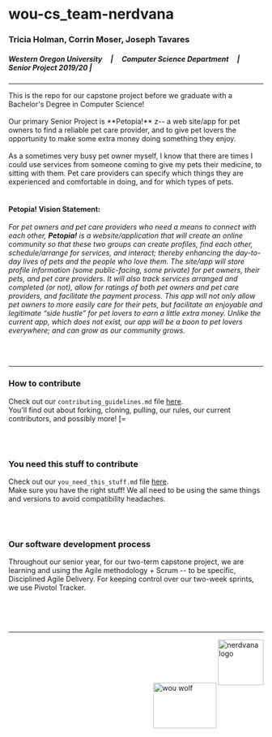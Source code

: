 # wou-cs_team-nerdvana
### Tricia Holman, Corrin Moser, Joseph Tavares
##### Western Oregon University &nbsp;&nbsp;&nbsp; | &nbsp;&nbsp;&nbsp; Computer Science Department &nbsp;&nbsp;&nbsp; | &nbsp;&nbsp;&nbsp; Senior Project 2019/20   |   
<hr>
This is the repo for our capstone project before we graduate with a Bachelor's Degree in Computer Science!
<br><br>
Our primary Senior Project is **Petopia!** z-- a web site/app for pet owners to find a reliable pet care provider, and to give pet lovers the opportunity to make some extra money doing something they enjoy.  
<br><br>
As a sometimes very busy pet owner myself, I know that there are times I could use services from someone coming to give my pets their medicine, to sitting with them.  Pet care providers can specify which things they are experienced and comfortable in doing, and for which types of pets.
<br><br>

#### Petopia! Vision Statement:
*For pet owners and pet care providers who need a means to connect with each other, **Petopia!** is a website/application that will create an online community so that these two groups can create profiles, find each other, schedule/arrange for services, and interact; thereby enhancing the day-to-day lives of pets and the people who love them.  The site/app will store profile information (some public-facing, some private) for pet owners, their pets, and pet care providers.  It will also track services arranged and completed (or not), allow for ratings of both pet owners and pet care providers, and facilitate the payment process.  This app will not only allow pet owners to more easily care for their pets, but facilitate an enjoyable and legitimate “side hustle” for pet lovers to earn a little extra money.  Unlike the current app, which does not exist, our app will be a boon to pet lovers everywhere; and can grow as our community grows.*

<br><br>
<hr>

### How to contribute
Check out our `contributing_guidelines.md` file [here](../tlh_m05_team_github_stuff/Team_Nerdvana_Info/contributing_process.md).
<br>
You'll find out about forking, cloning, pulling, our rules, our current contributors, and possibly more!   [=

<br><br>

### You need this stuff to contribute
Check out our `you_need_this_stuff.md` file [here](../tlh_m05_team_github_stuff/Team_Nerdvana_Info/you_need_this_stuff.md).
<br>
Make sure you have the right stuff!  We all need to be using the same things and versions to avoid compatibility headaches.

<br><br>

### Our software development process
Throughout our senior year, for our two-term capstone project, we are learning and using the Agile methodology + Scrum -- to be specific, Disciplined Agile Delivery.  For keeping control over our two-week sprints, we use Pivotol Tracker.

<br><br><br>
<hr>
<img src="https://stormy9.github.io/nerdvana/TeamNerdvana_Logo.png" alt="nerdvana logo" width="90" height="90" align="right">
<br><br><br><br><br>
<img src="https://stormy9.github.io/nerdvana/WOUWolves.png" alt="wou wolf" width="125" height="90" align="right">

